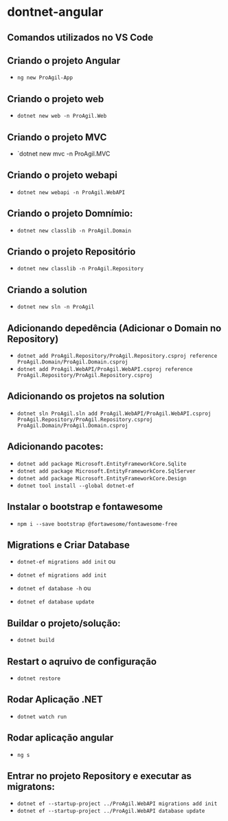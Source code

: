 # dontnet-angular

## Comandos utilizados no VS Code

## Criando o projeto Angular
* `ng new ProAgil-App`

## Criando o projeto web
* `dotnet new web -n ProAgil.Web`

## Criando o projeto MVC
* `dotnet new mvc -n ProAgil.MVC

## Criando o projeto webapi
* `dotnet new webapi -n ProAgil.WebAPI`

## Criando o projeto Domnímio: 
* `dotnet new classlib -n ProAgil.Domain`

## Criando o projeto Repositório
* `dotnet new classlib -n ProAgil.Repository`

## Criando a solution
* `dotnet new sln -n ProAgil`

## Adicionando depedência (Adicionar o Domain no Repository)
* `dotnet add ProAgil.Repository/ProAgil.Repository.csproj reference ProAgil.Domain/ProAgil.Domain.csproj`
* `dotnet add ProAgil.WebAPI/ProAgil.WebAPI.csproj reference ProAgil.Repository/ProAgil.Repository.csproj`

## Adicionando os projetos na solution
* `dotnet sln ProAgil.sln add ProAgil.WebAPI/ProAgil.WebAPI.csproj ProAgil.Repository/ProAgil.Repository.csproj ProAgil.Domain/ProAgil.Domain.csproj`

## Adicionando pacotes:
* `dotnet add package Microsoft.EntityFrameworkCore.Sqlite`
* `dotnet add package Microsoft.EntityFrameworkCore.SqlServer`
* `dotnet add package Microsoft.EntityFrameworkCore.Design`
* `dotnet tool install --global dotnet-ef`

## Instalar o bootstrap e fontawesome
* `npm i --save bootstrap @fortawesome/fontawesome-free`

## Migrations e Criar Database
* `dotnet-ef migrations add init`
    ou
* `dotnet ef migrations add init`

* `dotnet ef database -h`
    ou
* `dotnet ef database update`

## Buildar o projeto/solução:
* `dotnet build`
## Restart o aqruivo de configuração
* `dotnet restore`
## Rodar Aplicação .NET
* `dotnet watch run`
## Rodar aplicação angular
* `ng s`

## Entrar no projeto Repository e executar as migratons:
* `dotnet ef --startup-project ../ProAgil.WebAPI migrations add init`
* `dotnet ef --startup-project ../ProAgil.WebAPI database update`




